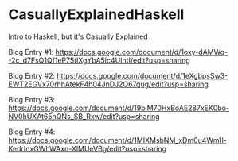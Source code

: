 # CasuallyExplainedHaskell
Intro to Haskell, but it's Casually Explained

Blog Entry #1: https://docs.google.com/document/d/1oxy-dAMWq--2c_d7FsQ1Qf1eP75tIXgYbA5Ic4UIntI/edit?usp=sharing

Blog Entry #2: https://docs.google.com/document/d/1eXgbpsSw3-EWT2EGVx70rhhAtekF4h04JnDJ2Q67qug/edit?usp=sharing

Blog Entry #3: https://docs.google.com/document/d/19biM70HxBoAE287xEK0bo-NV0hUXAt65hQNs_SB_Rxw/edit?usp=sharing

Blog Entry #4: https://docs.google.com/document/d/1MIXMsbNM_xDm0u4Wm1l-KedrInxGWhWAxn-XlMUeVBg/edit?usp=sharing
